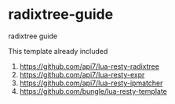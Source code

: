 # radixtree-guide
radixtree guide


This template already included 
1. https://github.com/api7/lua-resty-radixtree
2. https://github.com/api7/lua-resty-expr
3. https://github.com/api7/lua-resty-ipmatcher
4. https://github.com/bungle/lua-resty-template
